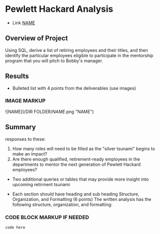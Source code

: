 # Pewlett Hackard Analysis
  
* Link
[NAME](/_NAME_.csv)
  
## Overview of Project
Using SQL, derive a list of retiring employees and their titles, and then identify the particular employees eligible to participate in the mentorship program that you will pitch to Bobby's manager.
  
## Results
* Bulleted list with 4 points from the deliverables (use images)
  
### IMAGE MARKUP
![NAME](/DIR FOLDER/_NAME_.png "NAME")
  
## Summary
responses to these:
1. How many roles will need to be filled as the "silver tsunami" begins to make an impact?
2. Are there enough qualified, retirement-ready employees in the departments to mentor the next generation of Pewlett Hackard employees?
  
* Two additional queries or tables that may provide more insight into upcoming retirment tsunami
  
* Each section should have heading and sub heading
Structure, Organization, and Formatting (6 points)
The written analysis has the following structure, organization, and formatting:
  
### CODE BLOCK MARKUP IF NEEDED
```
code here
```